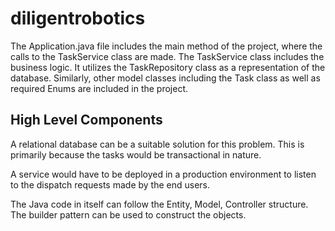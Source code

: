 # diligentrobotics

The Application.java file includes the main method of the project, where the calls to the TaskService class are made. The TaskService class includes the business logic. It utilizes the TaskRepository class as a representation of the database. Similarly, other model classes including the Task class as well as required Enums are included in the project.


## High Level Components

A relational database can be a suitable solution for this problem. This is primarily because the tasks would be transactional in nature.

A service would have to be deployed in a production environment to listen to the dispatch requests made by the end users.

The Java code in itself can follow the Entity, Model, Controller structure. The builder pattern can be used to construct the objects.
